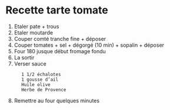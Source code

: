 # Recette tarte tomate

1. Etaler pate + trous
2. Etaler moutarde
3. Couper comté tranche fine + déposer
4. Couper tomates + sel + dégorgé (10 min) + sopalin + déposer
5. Four 180 jusque  début fromage fondu
6. La sortir
7. Verser sauce 

```
      1 1/2 échalotes
      1 gousse d’ail
      Huile olive
      Herbe de Provence
```

8. Remettre au four quelques minutes
